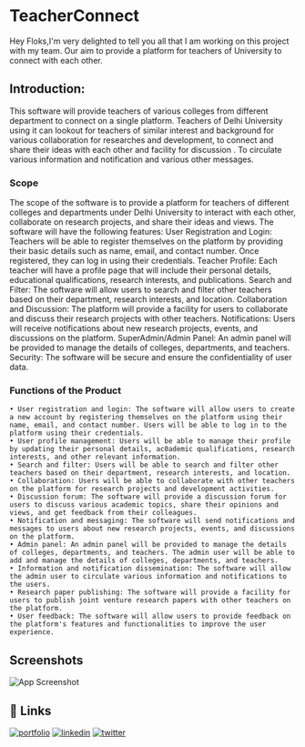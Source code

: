
# TeacherConnect
Hey Floks,I'm very delighted to tell you all that I am working on this project with my team. Our aim to provide a platform for teachers of University to connect with each other.
## Introduction:
This software will provide teachers of various colleges from different department to connect on a single platform. Teachers of Delhi University using it can lookout for teachers of similar interest and background for various collaboration for researches and development, to connect and share their ideas with each other and facility for discussion . To circulate various information and notification and various other messages.
### Scope
The scope of the software is to provide a platform for teachers of different colleges and departments under Delhi University to interact with each other, collaborate on research projects, and share their ideas and views. The software will have the following features:
User Registration and Login: Teachers will be able to register themselves on the platform by providing their basic details such as name, email, and contact number. Once registered, they can log in using their credentials.
Teacher Profile: Each teacher will have a profile page that will include their personal details, educational qualifications, research interests, and publications.
Search and Filter: The software will allow users to search and filter other teachers based on their department, research interests, and location.
Collaboration and Discussion: The platform will provide a facility for users to collaborate and discuss their research projects with other teachers.
Notifications: Users will receive notifications about new research projects, events, and discussions on the platform.
SuperAdmin/Admin Panel: An admin panel will be provided to manage the details of colleges, departments, and teachers.
Security: The software will be secure and ensure the confidentiality of user data.

### Functions of the Product

    • User registration and login: The software will allow users to create a new account by registering themselves on the platform using their name, email, and contact number. Users will be able to log in to the platform using their credentials.
    • User profile management: Users will be able to manage their profile by updating their personal details, ac0ademic qualifications, research interests, and other relevant information.
    • Search and filter: Users will be able to search and filter other teachers based on their department, research interests, and location.
    • Collaboration: Users will be able to collaborate with other teachers on the platform for research projects and development activities.
    • Discussion forum: The software will provide a discussion forum for users to discuss various academic topics, share their opinions and views, and get feedback from their colleagues.
    • Notification and messaging: The software will send notifications and messages to users about new research projects, events, and discussions on the platform.
    • Admin panel: An admin panel will be provided to manage the details of colleges, departments, and teachers. The admin user will be able to add and manage the details of colleges, departments, and teachers.
    • Information and notification dissemination: The software will allow the admin user to circulate various information and notifications to the users.
    • Research paper publishing: The software will provide a facility for users to publish joint venture research papers with other teachers on the platform.
    • User feedback: The software will allow users to provide feedback on the platform's features and functionalities to improve the user experience.

## Screenshots

![App Screenshot](home_page.jpg)

## 🔗 Links
[![portfolio](https://img.shields.io/badge/my_portfolio-000?style=for-the-badge&logo=ko-fi&logoColor=white)](https://katherineoelsner.com/)
[![linkedin](https://img.shields.io/badge/linkedin-0A66C2?style=for-the-badge&logo=linkedin&logoColor=white)](https://www.linkedin.com/)
[![twitter](https://img.shields.io/badge/twitter-1DA1F2?style=for-the-badge&logo=twitter&logoColor=white)](https://twitter.com/)


